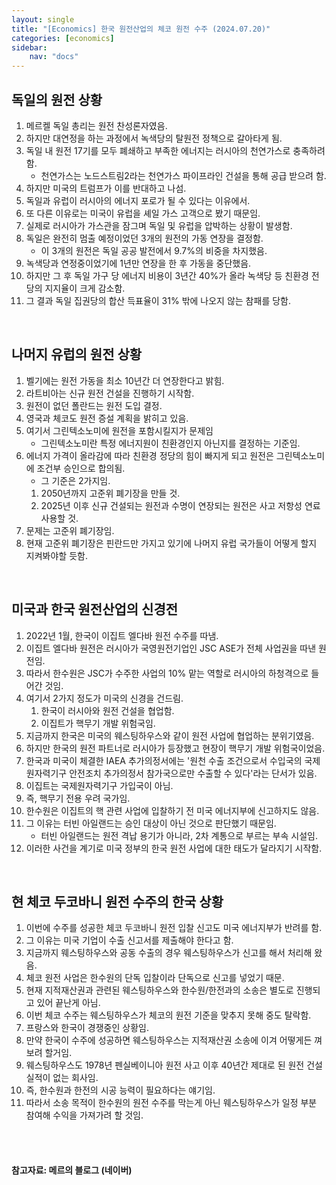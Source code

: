 ```yaml
---
layout: single
title: "[Economics] 한국 원전산업의 체코 원전 수주 (2024.07.20)"
categories: [economics]
sidebar:
    nav: "docs"
---
```


## 독일의 원전 상황
1. 메르켈 독일 총리는 원전 찬성론자였음.
1. 하지만 대연정을 하는 과정에서 녹색당의 탈원전 정책으로 갈아타게 됨.
1. 독일 내 원전 17기를 모두 폐쇄하고 부족한 에너지는 러시아의 천연가스로 충족하려 함.
    - 천연가스는 노드스트림2라는 천연가스 파이프라인 건설을 통해 공급 받으려 함.
1. 하지만 미국의 트럼프가 이를 반대하고 나섬.
1. 독일과 유럽이 러시아의 에너지 포로가 될 수 있다는 이유에서.
1. 또 다른 이유로는 미국이 유럽을 셰일 가스 고객으로 봤기 때문임.
1. 실제로 러시아가 가스관을 잠그며 독일 및 유럽을 압박하는 상황이 발생함.
1. 독일은 완전히 멈출 예정이었던 3개의 원전의 가동 연장을 결정함.
    - 이 3개의 원전은 독일 공공 발전에서 9.7%의 비중을 차지했음.
1. 녹색당과 연정중이었기에 1년만 연장을 한 후 가동을 중단했음.
1. 하지만 그 후 독일 가구 당 에너지 비용이 3년간 40%가 올라 녹색당 등 친환경 전당의 지지율이 크게 감소함.
1. 그 결과 독일 집권당의 합산 득표율이 31% 밖에 나오지 않는 참패를 당함.

 <br/>

## 나머지 유럽의 원전 상황
1. 벨기에는 원전 가동을 최소 10년간 더 연장한다고 밝힘.
1. 라트비아는 신규 원전 건설을 진행하기 시작함.
1. 원전이 없던 폴란드는 원전 도입 결정.
1. 영국과 체코도 원전 증설 계획을 밝히고 있음.
1. 여기서 그린텍소노미에 원전을 포함시킬지가 문제임
    - 그린텍소노미란 특정 에너지원이 친환경인지 아닌지를 결정하는 기준임.
1. 에너지 가격이 올라감에 따라 친환경 정당의 힘이 빠지게 되고 원전은 그린텍소노미에 조건부 승인으로 합의됨.
    - 그 기준은 2가지임.
    1. 2050년까지 고준위 폐기장을 만들 것.
    2. 2025년 이후 신규 건설되는 원전과 수명이 연장되는 원전은 사고 저항성 연료 사용할 것.
1. 문제는 고준위 폐기장임.
1. 현재 고준위 폐기장은 핀란드만 가지고 있기에 나머지 유럽 국가들이 어떻게 할지 지켜봐야할 듯함.

<br/>

## 미국과 한국 원전산업의 신경전
1. 2022년 1월, 한국이 이집트 엘다바 원전 수주를 따냄.
1. 이집트 엘다바 원전은 러시아가 국영원전기업인 JSC ASE가 전체 사업권을 따낸 원전임.
1. 따라서 한수원은 JSC가 수주한 사업의 10% 맡는 역할로 러시아의 하청격으로 들어간 것임.
1. 여기서 2가지 정도가 미국의 신경을 건드림.
    1. 한국이 러시아와 원전 건설을 협업함.
    2. 이집트가 핵무기 개발 위험국임.
1. 지금까지 한국은 미국의 웨스팅하우스와 같이 원전 사업에 협업하는 분위기였음.
1. 하지만 한국의 원전 파트너로 러시아가 등장했고 현장이 핵무기 개발 위험국이었음.
1. 한국과 미국이 체결한 IAEA 추가의정서에는 '원천 수출 조건으로서 수입국의 국제원자력기구 안전조치 추가의정서 참가국으로만 수출할 수 있다'라는 단서가 있음.
1. 이집트는 국제원자력기구 가입국이 아님.
1. 즉, 핵무기 전용 우려 국가임.
1. 한수원은 이집트의 핵 관련 사업에 입찰하기 전 미국 에너지부에 신고하지도 않음.
1. 그 이유는 터빈 아일랜드는 승인 대상이 아닌 것으로 판단했기 때문임.
    - 터빈 아일랜드는 원전 격납 용기가 아니라, 2차 계통으로 부르는 부속 시설임.
1. 이러한 사건을 계기로 미국 정부의 한국 원전 사업에 대한 태도가 달라지기 시작함.

<br/>

## 현 체코 두코바니 원전 수주의 한국 상황
1. 이번에 수주를 성공한 체코 두코바니 원전 입찰 신고도 미국 에너지부가 반려를 함.
1. 그 이유는 미국 기업이 수출 신고서를 제출해야 한다고 함.
1. 지금까지 웨스팅하우스와 공동 수출의 경우 웨스팅하우스가 신고를 해서 처리해 왔음.
1. 체코 원전 사업은 한수원의 단독 입찰이라 단독으로 신고를 넣었기 때문.
1. 현재 지적재산권과 관련된 웨스팅하우스와 한수원/한전과의 소송은 별도로 진행되고 있어 끝난게 아님.
1. 이번 체코 수주는 웨스팅하우스가 체코의 원전 기준을 맞추지 못해 중도 탈락함.
1. 프랑스와 한국이 경쟁중인 상황임.
1. 만약 한국이 수주에 성공하면 웨스팅하우스는 지적재산권 소송에 이겨 어떻게든 껴보려 할거임.
1. 웨스팅하우스도 1978년 펜실베이니아 원전 사고 이후 40년간 제대로 된 원전 건설 실적이 없는 회사임.
1. 즉, 한수원과 한전의 시공 능력이 필요하다는 얘기임.
1. 따라서 소송 목적이 한수원의 원전 수주를 막는게 아닌 웨스팅하우스가 일정 부분 참여해 수익을 가져가려 할 것임. 

<br/>
<br/>

#### 참고자료: 메르의 블로그 (네이버) 
